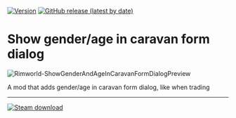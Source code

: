 [![Version](https://img.shields.io/badge/Rimworld-1.4-green.svg)](http://rimworldgame.com/)
[![GitHub release (latest by date)](https://img.shields.io/github/v/release/angelolocritani/Rimworld-ShowGenderAgeCaravanFormDialog)](https://github.com/angelolocritani/Rimworld-ShowGenderAgeCaravanFormDialog/releases/latest)
# Show gender/age in caravan form dialog

![Rimworld-ShowGenderAndAgeInCaravanFormDialogPreview](https://i.imgur.com/xSZSreH.png)

A mod that adds gender/age in caravan form dialog, like when trading


---

[![Steam download](https://img.shields.io/steam/downloads/2914157264?logo=steam)](https://steamcommunity.com/sharedfiles/filedetails/?id=2914157264)

